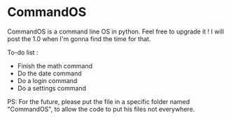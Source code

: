 # CommandOS
CommandOS is a command line OS in python. Feel free to upgrade it ! I will post the 1.0 when I'm gonna find the time for that.

To-do list :
* Finish the math command
* Do the date command
* Do a login command
* Do a settings command

PS: For the future, please put the file in a specific folder named "CommandOS", to allow the code to put his files not everywhere.
